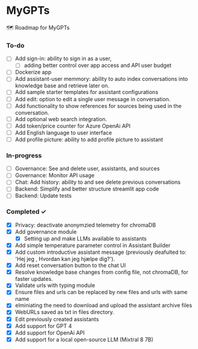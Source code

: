 # MyGPTs
🗺️ Roadmap for MyGPTs 

### To-do
- [ ] Add sign-in: ability to sign in as a user,
  - [ ] adding better control over app access and API user budget
- [ ] Dockerize app
- [ ] Add assistant-user memmory: ability to auto index conversations into knowledge base and retrieve later on.
- [ ] Add sample starter templates for assistant configurations
- [ ] Add edit: option to edit a single user message in conversation.  
- [ ] Add functionality to show references for sources being used in the conversation.
- [ ] Add optional web search integration.
- [ ] Add token/price counter for Azure OpenAi API  
- [ ] Add English language to user interface
- [ ] Add profile picture: ability to add profile picture to assistant

### In-progress
- [ ] Governance: See and delete user, assistants, and sources
- [ ] Governance: Monitor API usage
- [ ] Chat: Add history: ability to and see delete previous conversations 
- [ ] Backend: Simplify and better structure streamlit app code 
- [ ] Backend: Update tests

### Completed ✓
- [x] Privacy: deactivate anonymzied telemetry for chromaDB
- [x] Add governance module
    - [x] Setting up and make LLMs available to assistants
- [x] Add simple temperature parameter control in Assistant Builder
- [x] Add custom introductive assistant message (previously deafulted to: 'Hej jeg <navn>, Hvordan kan jeg hjælpe dig?'). 
- [x] Add reset conversation button to the chat UI
- [x] Resolve knowledge base changes from config file, not chromaDB, for faster updates.
- [x] Validate urls with typing module
- [x] Ensure files and urls can be replaced by new files and urls with same name 
- [x] elminiating the need to download and upload the assistant archive files
- [x] WebURLs saved as txt in files directory. 
- [x] Edit previously created assistants  
- [x] Add support for GPT 4  
- [x] Add support for OpenAi API  
- [x] Add support for a local open-source LLM (Mixtral 8 7B)  